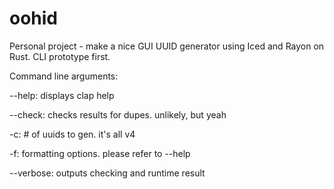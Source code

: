 # oohid
Personal project - make a nice GUI UUID generator using Iced and Rayon on Rust. CLI prototype first.

Command line arguments:

--help: displays clap help

--check: checks results for dupes. unlikely, but yeah

-c: # of uuids to gen. it's all v4

-f: formatting options. please refer to --help

--verbose: outputs checking and runtime result